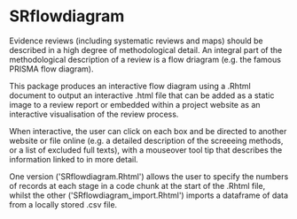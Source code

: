 # SRflowdiagram

Evidence reviews (including systematic reviews and maps) should be described in a high degree of methodological detail. An integral part of the methodological description of a review is a flow driagram (e.g. the famous PRISMA flow diagram). 

This package produces an interactive flow diagram using a .Rhtml document to output an interactive .html file that can be added as a static image to a review report or embedded within a project website as an interactive visualisation of the review process. 

When interactive, the user can click on each box and be directed to another website or file online (e.g. a detailed description of the screeeing methods, or a list of excluded full texts), with a mouseover tool tip that describes the information linked to in more detail. 

One version ('SRflowdiagram.Rhtml') allows the user to specify the numbers of records at each stage in a code chunk at the start of the .Rhtml file, whilst the other ('SRflowdiagram_import.Rhtml') imports a dataframe of data from a locally stored .csv file.

